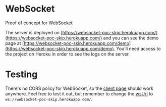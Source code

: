 # WebSocket
Proof of concept for WebSocket

The server is deployed on [https://websocket-poc-skip.herokuapp.com/](https://websocket-poc-skip.herokuapp.com/) and you can see the demo page at [https://websocket-poc-skip.herokuapp.com/demo](https://websocket-poc-skip.herokuapp.com/demo). You'll need access to the project on Heroku in order to see the logs on the server. 

# Testing
There's no CORS policy for WebSocket, so the [client page](https://github.com/BGDanny/WebSocket/blob/master/src/client/index.html) should work anywhere. Feel free to test it out, but remember to change the [wsUrl](https://github.com/BGDanny/WebSocket/blob/46410c97c0837f62a715dd3b81e43115c96be616/src/client/index.html#L28) to `ws://websocket-poc-skip.herokuapp.com/`.

